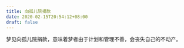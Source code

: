```yaml
---
title: 向孤儿院捐款
date: 2020-02-15T20:54:12+08:00
draft: false
---
```


梦见向孤儿院捐款，意味着梦者由于计划和管理不善，会丧失自己的不动产。

